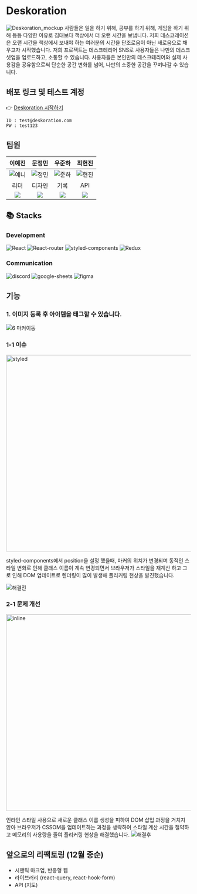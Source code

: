 # Deskoration

![Deskoration_mockup](https://github.com/FRONTENDSCHOOL7/final-14-Deskoration/assets/130200440/ccf8e5c3-fc98-425c-ac94-e6e5decc3cc0)
사람들은 일을 하기 위해, 공부를 하기 위해, 게임을 하기 위해 등등 다양한 이유로 침대보다 책상에서 더 오랜 시간을 보냅니다. 저희 데스코레이션은 오랜 시간을 책상에서 보내야 하는 여러분의 시간을 단조로움이 아닌 새로움으로 채우고자 시작했습니다.
저희 프로젝트는 데스크테리어 SNS로 사용자들은 나만의 데스크셋업을 업로드하고, 소통할 수 있습니다. 사용자들은 본인만의 데스크테리어와 실제 사용감을 공유함으로써 단순한 공간 변화를 넘어, 나만의 소중한 공간을 꾸며나갈 수 있습니다.

## 배포 링크 및 테스트 계정
👉 [Deskoration 시작하기](https://develop--dreamy-dasik-d8783e.netlify.app/)
```
ID : test@deskoration.com
PW : test123
```

## 팀원
|                                                                     이예진                                                                      |                                                                        문정민                                                                         |                                                                        우준하                                                                         |                                                                     최현진                                                                      |
| :---------------------------------------------------------------------------------------------------------------------------------------------: | :---------------------------------------------------------------------------------------------------------------------------------------------------: | :---------------------------------------------------------------------------------------------------------------------------------------------------: | :---------------------------------------------------------------------------------------------------------------------------------------------: |
| ![예니](https://github.com/FRONTENDSCHOOL7/final-14-Deskoration/assets/108519185/2106ba6a-e625-4f5b-be7f-9829bc2acde5) | ![정민](https://github.com/FRONTENDSCHOOL7/final-14-Deskoration/assets/108519185/dcd37cdc-375c-43bc-a420-dc609ee9aa4a) | ![준하](https://github.com/FRONTENDSCHOOL7/final-14-Deskoration/assets/108519185/9030e323-defa-4b38-8bd3-0fe3a34c8ce8) | ![현진](https://github.com/FRONTENDSCHOOL7/final-14-Deskoration/assets/108519185/d60c8a3d-7271-4b9c-ac4d-6144ff04494a) |
| 리더 | 디자인 | 기록 | API | 
| <a href="https://github.com/YennieJ"><img src="https://img.shields.io/badge/YennieJ-181717?style=flat-square&logo=github&logoColor=white"/></a> | <a href="https://github.com/jungmin801"><img src="https://img.shields.io/badge/jungmin801-181717?style=flat-square&logo=github&logoColor=white"/></a> | <a href="https://github.com/wooluck210"><img src="https://img.shields.io/badge/wooluck210-181717?style=flat-square&logo=github&logoColor=white"/></a> | <a href="https://github.com/Herrypi"><img src="https://img.shields.io/badge/Herrypi-181717?style=flat-square&logo=github&logoColor=white"/></a> |



## 📚 Stacks

### Development

![React](https://img.shields.io/badge/React-20232A?style=for-the-badge&logo=react&logoColor=61DAFB)
![React-router](https://img.shields.io/badge/React_Router-CA4245?style=for-the-badge&logo=react-router&logoColor=white)
![styled-components](https://img.shields.io/badge/styled--components-DB7093?style=for-the-badge&logo=styled-components&logoColor=white)
![Redux](https://img.shields.io/badge/Redux-593D88?style=for-the-badge&logo=redux&logoColor=white)

### Communication

![discord](https://img.shields.io/badge/Discord-7289DA?style=for-the-badge&logo=discord&logoColor=white)
![google-sheets](https://img.shields.io/badge/Google%20Sheets-34A853?style=for-the-badge&logo=google-sheets&logoColor=white)
![figma](https://img.shields.io/badge/Figma-F24E1E?style=for-the-badge&logo=figma&logoColor=white)

## 기능
### 1. 이미지 등록 후 아이템을 태그할 수 있습니다.

![6  마커이동](https://github.com/FRONTENDSCHOOL7/final-14-Deskoration/assets/108519185/fd037cb0-d61d-4396-9cd7-1181517da0c3)

### 1-1 이슈

<img width="535" alt="styled" src="https://github.com/FRONTENDSCHOOL7/final-14-Deskoration/assets/108519185/70f61fdc-65c5-4ac2-95ad-5c4da07aebf8">

styled-components에서 position을 설정 했을때, 마커의 위치가 변경되며 동적인 스타일 변화로 인해 클래스 이름이 계속 변경되면서 브라우저가 스타일을 재계산 하고 그로 인해 DOM 업데이트로 렌더링이 많이 발생해 플리커링 현상을 발견했습니다.

![해결전](https://github.com/FRONTENDSCHOOL7/final-14-Deskoration/assets/108519185/4915dc77-47a5-4863-972b-9ba68e50a546)

### 2-1 문제 개선

<img width="535" alt="inline" src="https://github.com/FRONTENDSCHOOL7/final-14-Deskoration/assets/108519185/6165e771-8023-402c-a6a3-e73bb1d301b1">

인라인 스타일 사용으로 새로운 클래스 이름 생성을 피하여 DOM 삽입 과정을 거치지 않아 브라우저가 CSSOM을 업데이트하는 과정을 생략하여 스타일 계산 시간을 절약하고 메모리의 사용량을 줄여 플리커링 현상을 해결했습니다.
![해결후](https://github.com/FRONTENDSCHOOL7/final-14-Deskoration/assets/108519185/bf808ba9-690b-49dc-967b-a1675ab9474e)

## 앞으로의 리팩토링 (12월 중순)
- 시맨틱 마크업, 반응형 웹
- 라이브러리 (react-query, react-hook-form)
- API (지도)


